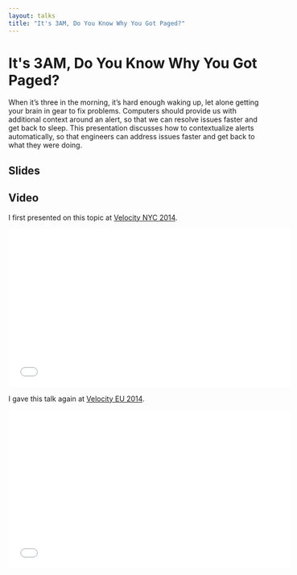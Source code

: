 ```yaml
---
layout: talks
title: "It's 3AM, Do You Know Why You Got Paged?"
---
```


# It's 3AM, Do You Know Why You Got Paged?

When it’s three in the morning, it’s hard enough waking up, let alone
getting your brain in gear to fix problems. Computers should provide
us with additional context around an alert, so that we can resolve issues
faster and get back to sleep. This presentation discusses how to contextualize
alerts automatically, so that engineers can address issues faster and get back
to what they were doing.

## Slides
<script async class="speakerdeck-embed" data-id="1c7b165020ce01328c621a1ab62a9337" data-ratio="1.77777777777778" src="//speakerdeck.com/assets/embed.js"></script>

## Video
I first presented on this topic at [Velocity NYC 2014](http://velocityconf.com/velocityny2014/public/schedule/detail/35722).

<iframe width="560" height="315" src="//www.youtube.com/embed/ZZ3-XjoTQ14?list=PLCu_RZ3VeFfJdkkh8v9Efpad-VAlwzlzH" frameborder="0" allowfullscreen></iframe>

I gave this talk again at [Velocity EU 2014](http://dev.en.oreilly.com/velocityeu2014/public/schedule/detail/37141).

<iframe width="560" height="315" src="//www.youtube.com/embed/qk1d_hdDThg" frameborder="0" allowfullscreen></iframe>
